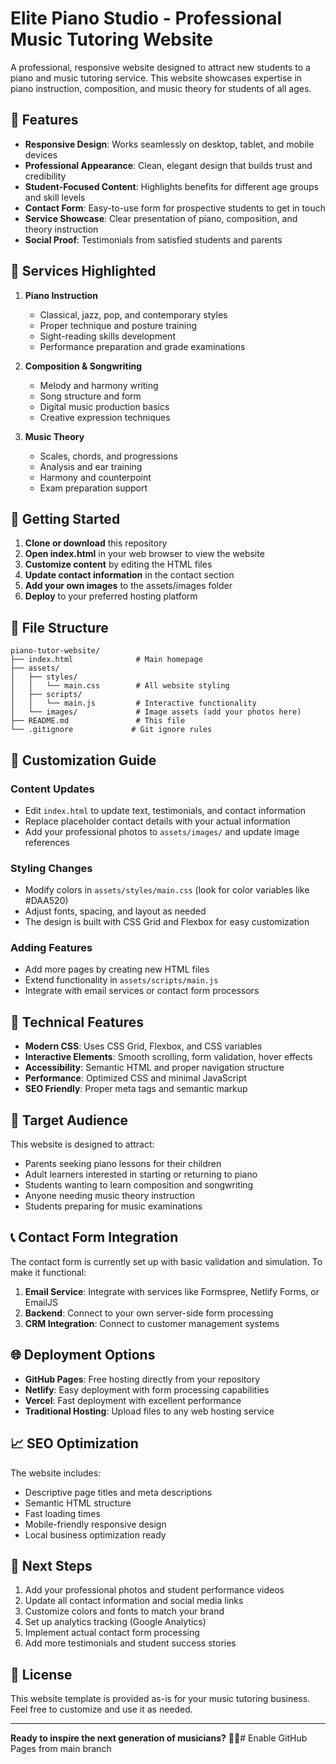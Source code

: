 # Elite Piano Studio - Professional Music Tutoring Website

A professional, responsive website designed to attract new students to a piano and music tutoring service. This website showcases expertise in piano instruction, composition, and music theory for students of all ages.

## 🎹 Features

- **Responsive Design**: Works seamlessly on desktop, tablet, and mobile devices
- **Professional Appearance**: Clean, elegant design that builds trust and credibility
- **Student-Focused Content**: Highlights benefits for different age groups and skill levels
- **Contact Form**: Easy-to-use form for prospective students to get in touch
- **Service Showcase**: Clear presentation of piano, composition, and theory instruction
- **Social Proof**: Testimonials from satisfied students and parents

## 🎵 Services Highlighted

1. **Piano Instruction**
   - Classical, jazz, pop, and contemporary styles
   - Proper technique and posture training
   - Sight-reading skills development
   - Performance preparation and grade examinations

2. **Composition & Songwriting**
   - Melody and harmony writing
   - Song structure and form
   - Digital music production basics
   - Creative expression techniques

3. **Music Theory**
   - Scales, chords, and progressions
   - Analysis and ear training
   - Harmony and counterpoint
   - Exam preparation support

## 🚀 Getting Started

1. **Clone or download** this repository
2. **Open index.html** in your web browser to view the website
3. **Customize content** by editing the HTML files
4. **Update contact information** in the contact section
5. **Add your own images** to the assets/images folder
6. **Deploy** to your preferred hosting platform

## 📁 File Structure

```
piano-tutor-website/
├── index.html              # Main homepage
├── assets/
│   ├── styles/
│   │   └── main.css        # All website styling
│   ├── scripts/
│   │   └── main.js         # Interactive functionality
│   └── images/             # Image assets (add your photos here)
├── README.md               # This file
└── .gitignore             # Git ignore rules
```

## 🎨 Customization Guide

### Content Updates
- Edit `index.html` to update text, testimonials, and contact information
- Replace placeholder contact details with your actual information
- Add your professional photos to `assets/images/` and update image references

### Styling Changes
- Modify colors in `assets/styles/main.css` (look for color variables like #DAA520)
- Adjust fonts, spacing, and layout as needed
- The design is built with CSS Grid and Flexbox for easy customization

### Adding Features
- Add more pages by creating new HTML files
- Extend functionality in `assets/scripts/main.js`
- Integrate with email services or contact form processors

## 📱 Technical Features

- **Modern CSS**: Uses CSS Grid, Flexbox, and CSS variables
- **Interactive Elements**: Smooth scrolling, form validation, hover effects
- **Accessibility**: Semantic HTML and proper navigation structure
- **Performance**: Optimized CSS and minimal JavaScript
- **SEO Friendly**: Proper meta tags and semantic markup

## 🎯 Target Audience

This website is designed to attract:
- Parents seeking piano lessons for their children
- Adult learners interested in starting or returning to piano
- Students wanting to learn composition and songwriting
- Anyone needing music theory instruction
- Students preparing for music examinations

## 📞 Contact Form Integration

The contact form is currently set up with basic validation and simulation. To make it functional:

1. **Email Service**: Integrate with services like Formspree, Netlify Forms, or EmailJS
2. **Backend**: Connect to your own server-side form processing
3. **CRM Integration**: Connect to customer management systems

## 🌐 Deployment Options

- **GitHub Pages**: Free hosting directly from your repository
- **Netlify**: Easy deployment with form processing capabilities
- **Vercel**: Fast deployment with excellent performance
- **Traditional Hosting**: Upload files to any web hosting service

## 📈 SEO Optimization

The website includes:
- Descriptive page titles and meta descriptions
- Semantic HTML structure
- Fast loading times
- Mobile-friendly responsive design
- Local business optimization ready

## 🎼 Next Steps

1. Add your professional photos and student performance videos
2. Update all contact information and social media links
3. Customize colors and fonts to match your brand
4. Set up analytics tracking (Google Analytics)
5. Implement actual contact form processing
6. Add more testimonials and student success stories

## 📝 License

This website template is provided as-is for your music tutoring business. Feel free to customize and use it as needed.

---

**Ready to inspire the next generation of musicians?** 🎹✨# Enable GitHub Pages from main branch
